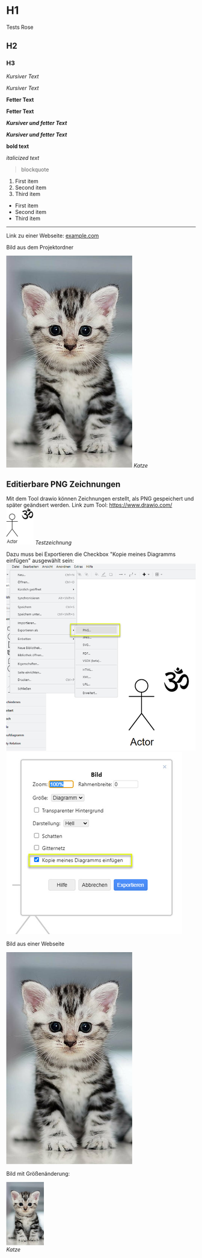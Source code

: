 # H1

Tests
Rose
## H2
### H3

*Kursiver Text*

_Kursiver Text_

**Fetter Text**

__Fetter Text__

***Kursiver und fetter Text***

___Kursiver und fetter Text___

**bold text**

*italicized text*

> blockquote

1. First item
2. Second item
3. Third item


- First item
- Second item
- Third item


---

Link zu einer Webseite: [example.com](https://www.example.com)


Bild aus dem Projektordner

![Katzenbild](/bilder/cat.png "Cat")
*Katze*



## Editierbare PNG Zeichnungen
Mit dem Tool drawio können Zeichnungen erstellt, als PNG gespeichert und später geändsert werden. Link zum Tool: https://www.drawio.com/
![Katzenbild](/bilder/testzeichnung.png "Cat")
*Testzeichnung*

Dazu muss bei Exportieren die Checkbox "Kopie meines Diagramms einfügen" ausgewählt sein:
![Katzenbild](/bilder/drawio_png_export_1.jpg )
![Katzenbild](/bilder/drawio_png_export_2.jpg )




Bild aus einer Webseite

![Katzenbild](https://github.com/pehol/vedanta/blob/main/bilder/cat.png "Cat")



Bild mit Größenänderung:


<p> 
    <img src="/bilder/cat.png" width="100" title="Cat"><br>
    <em>Katze</em>
</p>


